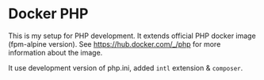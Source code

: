 # Docker PHP

This is my setup for PHP development. It extends official PHP docker image (fpm-alpine version). See https://hub.docker.com/_/php for more information about the image.

It use development version of php.ini, added `intl` extension & `composer`.
